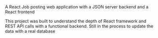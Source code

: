 A React Job posting web application with a JSON server backend and a React frontend 

This project was built to understand the depth of React framework and REST API calls with a functional backend. 
Still in the process to update the data with a real database
